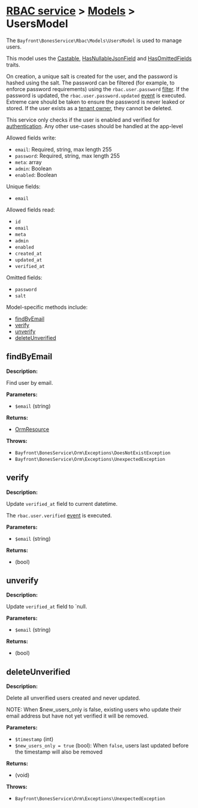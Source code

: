 # [RBAC service](../README.md) > [Models](README.md) > UsersModel

The `Bayfront\BonesService\Rbac\Models\UsersModel` is used to manage users.

This model uses the [Castable](https://github.com/bayfrontmedia/bones-service-orm/blob/master/docs/traits/castable.md), [HasNullableJsonField](https://github.com/bayfrontmedia/bones-service-orm/blob/master/docs/traits/hasnullablejsonfield.md) and [HasOmittedFields](https://github.com/bayfrontmedia/bones-service-orm/blob/master/docs/traits/hasomittedfields.md) traits.

On creation, a unique salt is created for the user, and the password is hashed using the salt.
The password can be filtered (for example, to enforce password requirements) using the `rbac.user.password` [filter](../filters.md).
If the password is updated, the `rbac.user.password.updated` [event](../events.md) is executed.
Extreme care should be taken to ensure the password is never leaked or stored.
If the user exists as a [tenant owner](tenants.md), they cannot be deleted.

This service only checks if the user is enabled and verified for [authentication](../authentication/README.md).
Any other use-cases should be handled at the app-level

Allowed fields write:

- `email`: Required, string, max length 255
- `password`: Required, string, max length 255
- `meta`: array
- `admin`: Boolean
- `enabled`: Boolean

Unique fields:

- `email`

Allowed fields read:

- `id`
- `email`
- `meta`
- `admin`
- `enabled`
- `created_at`
- `updated_at`
- `verified_at`

Omitted fields:

- `password`
- `salt`

Model-specific methods include:

- [findByEmail](#findbyemail)
- [verify](#verify)
- [unverify](#unverify)
- [deleteUnverified](#deleteunverified)

## findByEmail

**Description:**

Find user by email.

**Parameters:**

- `$email` (string)

**Returns:**

- [OrmResource](https://github.com/bayfrontmedia/bones-service-orm/blob/master/docs/ormresource.md)

**Throws:**

- `Bayfront\BonesService\Orm\Exceptions\DoesNotExistException`
- `Bayfront\BonesService\Orm\Exceptions\UnexpectedException`

## verify

**Description:**

Update `verified_at` field to current datetime.

The `rbac.user.verified` [event](../events.md) is executed.

**Parameters:**

- `$email` (string)

**Returns:**

- (bool)

## unverify

**Description:**

Update `verified_at` field to `null.

**Parameters:**

- `$email` (string)

**Returns:**

- (bool)

## deleteUnverified

**Description:**

Delete all unverified users created and never updated.

NOTE: When $new_users_only is false, existing users who update their email address but have not yet
verified it will be removed.

**Parameters:**

- `$timestamp` (int)
- `$new_users_only = true` (bool): When `false`, users last updated before the timestamp will also be removed

**Returns:**

- (void)

**Throws:**

- `Bayfront\BonesService\Orm\Exceptions\UnexpectedException`